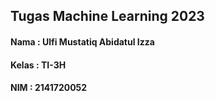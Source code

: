 ## Tugas Machine Learning 2023
#### Nama   : Ulfi Mustatiq Abidatul Izza
#### Kelas  : TI-3H
#### NIM    : 2141720052